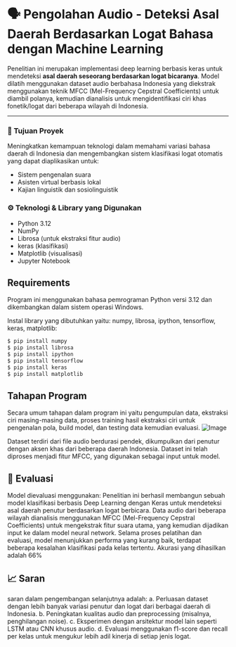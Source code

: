 # 🗣️ Pengolahan Audio - Deteksi Asal Daerah Berdasarkan Logat Bahasa dengan Machine Learning

Penelitian ini merupakan implementasi deep learning berbasis keras untuk mendeteksi **asal daerah seseorang berdasarkan logat bicaranya**. Model dilatih menggunakan dataset audio berbahasa Indonesia yang diekstrak menggunakan teknik MFCC (Mel-Frequency Cepstral Coefficients) untuk diambil polanya, kemudian dianalisis untuk mengidentifikasi ciri khas fonetik/logat dari beberapa wilayah di Indonesia.

---

### 🎯 Tujuan Proyek

Meningkatkan kemampuan teknologi dalam memahami variasi bahasa daerah di Indonesia dan mengembangkan sistem klasifikasi logat otomatis yang dapat diaplikasikan untuk:
- Sistem pengenalan suara
- Asisten virtual berbasis lokal
- Kajian linguistik dan sosiolinguistik

### ⚙️ Teknologi & Library yang Digunakan

- Python 3.12
- NumPy
- Librosa (untuk ekstraksi fitur audio)
- keras (klasifikasi)
- Matplotlib (visualisasi)
- Jupyter Notebook

## Requirements
Program ini menggunakan bahasa pemrograman Python versi 3.12 dan dikembangkan dalam sistem operasi Windows.

Instal library yang dibutuhkan yaitu: numpy, librosa, ipython, tensorflow, keras, matplotlib:

```bash
$ pip install numpy
$ pip install librosa
$ pip install ipython
$ pip install tensorflow
$ pip install keras
$ pip install matplotlib
```

## Tahapan Program
Secara umum tahapan dalam program ini yaitu pengumpulan data, ekstraksi ciri masing-masing data, proses training hasil ekstraksi ciri untuk pengenalan pola, build model, dan testing data kemudian evaluasi.
![Image](https://github.com/user-attachments/assets/5c66e88e-6f8c-4050-8503-76627f61b6e8)

Dataset terdiri dari file audio berdurasi pendek, dikumpulkan dari penutur dengan aksen khas dari beberapa daerah Indonesia. Dataset ini telah diproses menjadi fitur MFCC, yang digunakan sebagai input untuk model.

## 🎯 Evaluasi
Model dievaluasi menggunakan:
Penelitian ini berhasil membangun sebuah model klasifikasi berbasis Deep Learning dengan Keras untuk mendeteksi asal daerah penutur berdasarkan logat berbicara. Data audio dari beberapa wilayah dianalisis menggunakan MFCC (Mel-Frequency Cepstral Coefficients) untuk mengekstrak fitur suara utama, yang kemudian dijadikan input ke dalam model neural network. Selama proses pelatihan dan evaluasi, model menunjukkan performa yang kurang baik, terdapat beberapa kesalahan klasifikasi pada kelas tertentu. Akurasi yang dihasilkan adalah 66%

## 📈 Saran
saran dalam pengembangan selanjutnya adalah:
a. Perluasan dataset dengan lebih banyak variasi penutur dan logat dari berbagai daerah di Indonesia.
b. Peningkatan kualitas audio dan preprocessing (misalnya, penghilangan noise).
c. Eksperimen dengan arsitektur model lain seperti LSTM atau CNN khusus audio.
d. Evaluasi menggunakan f1-score dan recall per kelas untuk mengukur lebih adil kinerja di setiap jenis logat.




